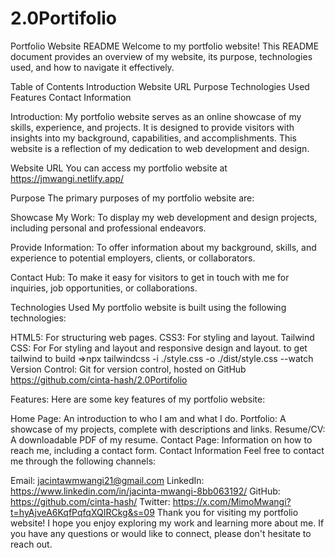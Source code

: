 # 2.0Portifolio
Portfolio Website README Welcome to my portfolio website! This README document provides an overview of my website, its purpose, technologies used, and how to navigate it effectively.

Table of Contents Introduction Website URL Purpose Technologies Used Features Contact Information

Introduction: My portfolio website serves as an online showcase of my skills, experience, and projects. It is designed to provide visitors with insights into my background, capabilities, and accomplishments. This website is a reflection of my dedication to web development and design.

Website URL You can access my portfolio website at https://jmwangi.netlify.app/

Purpose The primary purposes of my portfolio website are:

Showcase My Work: To display my web development and design projects, including personal and professional endeavors.

Provide Information: To offer information about my background, skills, and experience to potential employers, clients, or collaborators.

Contact Hub: To make it easy for visitors to get in touch with me for inquiries, job opportunities, or collaborations.

Technologies Used My portfolio website is built using the following technologies:

HTML5: For structuring web pages. CSS3: For styling and layout.
Tailwind CSS: For For styling and layout and responsive design and layout.
to get tailwind to build =>npx tailwindcss -i ./style.css -o ./dist/style.css --watch 
Version Control: Git for version control, hosted on GitHub https://github.com/cinta-hash/2.0Portifolio

Features: Here are some key features of my portfolio website:

Home Page: An introduction to who I am and what I do. Portfolio: A showcase of my projects, complete with descriptions and links. Resume/CV: A downloadable PDF of my resume. Contact Page: Information on how to reach me, including a contact form. Contact Information Feel free to contact me through the following channels:

Email: jacintawmwangi21@gmail.com LinkedIn: https://www.linkedin.com/in/jacinta-mwangi-8bb063192/ GitHub: https://github.com/cinta-hash/
Twitter: https://x.com/MimoMwangi?t=hyAjveA6KqfPqfqXQIRCkg&s=09 Thank you for visiting my portfolio website! I hope you enjoy exploring my work and learning more about me. If you have any questions or would like to connect, please don't hesitate to reach out.
